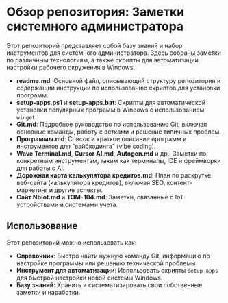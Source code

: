 # Обзор репозитория: Заметки системного администратора

Этот репозиторий представляет собой базу знаний и набор инструментов для системного администратора. Здесь собраны заметки по различным технологиям, а также скрипты для автоматизации настройки рабочего окружения в Windows.



*   **readme.md**: Основной файл, описывающий структуру репозитория и содержащий инструкции по использованию скриптов для установки программ.
*   **setup-apps.ps1** и **setup-apps.bat**: Скрипты для автоматической установки популярных программ в Windows с использованием `winget`.
*   **Git.md**: Подробное руководство по использованию Git, включая основные команды, работу с ветками и решение типичных проблем.
*   **Программы.md**: Список и краткое описание программ и инструментов для "вайбкодинга" (vibe coding).
*   **Wave Terminal.md**, **Cursor AI.md**, **Autogen.md** и др.: Заметки по конкретным инструментам, таким как терминалы, IDE и фреймворки для работы с AI.
*   **Дорожная карта калькулятора кредитов.md**: План по раскрутке веб-сайта (калькулятора кредитов), включая SEO, контент-маркетинг и другие аспекты.
*   **Сайт NbIot.md** и **ТЭМ-104.md**: Заметки, связанные с IoT-устройствами и системами учета.

## Использование

Этот репозиторий можно использовать как:

*   **Справочник**: Быстро найти нужную команду Git, информацию по настройке программы или решению технической проблемы.
*   **Инструмент для автоматизации**: Использовать скрипты `setup-apps` для быстрой настройки новой системы Windows.
*   **Базу знаний**: Хранить и систематизировать свои собственные заметки и наработки.

